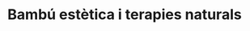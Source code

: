 ---
title: "Bambú estètica i terapies naturals"
url: /badalona/bambu-estetica-i-terapies-naturals/
shop: Kosmetik
---